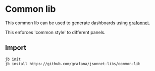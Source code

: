 # Common lib

This common lib can be used to generate dashboards using [grafonnet](https://github.com/grafana/grafonnet).

This enforces 'common style' to different panels.

## Import

```sh
jb init
jb install https://github.com/grafana/jsonnet-libs/common-lib
```
